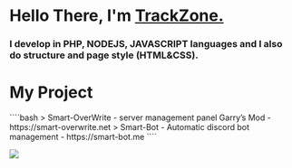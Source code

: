<h1 align="left"><strong> Hello There, I'm <a href="https://smart-bot.me">TrackZone.</a></strong></h1>
<h3 align="left">
  <strong>I develop in PHP, NODEJS, JAVASCRIPT languages and I also do structure and page style (HTML&CSS).</strong>
</h3>
<h1 align="left"><strong> My Project</strong></h1>
````bash
> Smart-OverWrite - server management panel Garry’s Mod - https://smart-overwrite.net
> Smart-Bot - Automatic discord bot management - https://smart-bot.me
````

![](https://visitor-badge.glitch.me/badge?page_id=TrackZoneV2)
